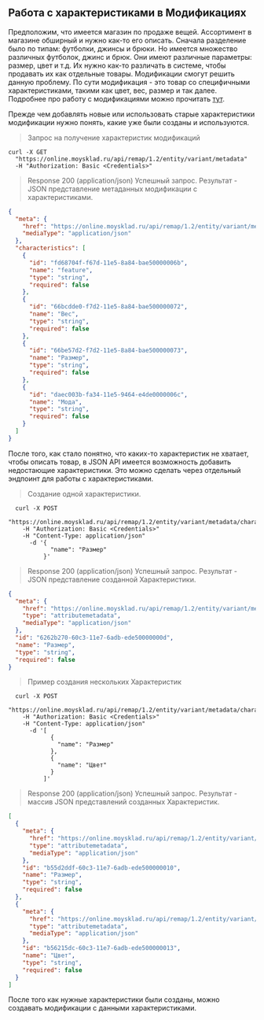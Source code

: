 ## Работа с характеристиками в Модификациях

Предположим, что имеется магазин по продаже вещей. Ассортимент в магазине обширный и нужно как-то его описать. Сначала 
разделение было по типам: футболки, джинсы и брюки. Но имеется множество различных футболок, джинс и брюк. Они 
имеют различные параметры: размер, цвет и т.д. Их нужно как-то различать в системе, чтобы продавать их как 
отдельные товары. Модификации смогут решить данную проблему. 
По сути модификация - это товар со специфичными характеристиками, такими как цвет, вес, размер и так далее. Подробнее 
про работу с модификациями можно прочитать
 [тут](https://dev.moysklad.ru/doc/api/remap/1.2/dictionaries/#suschnosti-modifikaciq-sozdat-modifikaciu). 

Прежде чем добавлять новые или использовать старые характеристики модификации нужно понять, какие уже 
были созданы и используются.

> Запрос на получение характеристик модификаций

```shell
curl -X GET
  "https://online.moysklad.ru/api/remap/1.2/entity/variant/metadata"
  -H "Authorization: Basic <Credentials>"
```

> Response 200 (application/json)
Успешный запрос. Результат - JSON представление метаданных модификации с характеристиками.

```json
{
  "meta": {
    "href": "https://online.moysklad.ru/api/remap/1.2/entity/variant/metadata",
    "mediaType": "application/json"
  },
  "characteristics": [
    {
      "id": "fd68704f-f67d-11e5-8a84-bae50000006b",
      "name": "feature",
      "type": "string",
      "required": false
    },
    {
      "id": "66bcdde0-f7d2-11e5-8a84-bae500000072",
      "name": "Вес",
      "type": "string",
      "required": false
    },
    {
      "id": "66be57d2-f7d2-11e5-8a84-bae500000073",
      "name": "Размер",
      "type": "string",
      "required": false
    },
    {
      "id": "daec003b-fa34-11e5-9464-e4de0000006c",
      "name": "Мода",
      "type": "string",
      "required": false
    }
  ]
}
```

После того, как стало понятно, что каких-то характеристик не хватает, чтобы описать товар, в JSON API имеется возможность
 добавить недостающие характеристики. Это можно сделать через отдельный эндпоинт для работы с характеристиками. 

> Создание одной характеристики.

```shell
  curl -X POST
    "https://online.moysklad.ru/api/remap/1.2/entity/variant/metadata/characteristics"
    -H "Authorization: Basic <Credentials>"
    -H "Content-Type: application/json"
      -d '{
            "name": "Размер"
          }'  
```

> Response 200 (application/json)
Успешный запрос. Результат - JSON представление созданной Характеристики.

```json
{
  "meta": {
    "href": "https://online.moysklad.ru/api/remap/1.2/entity/variant/metadata/characteristics/6262b270-60c3-11e7-6adb-ede50000000d",
    "type": "attributemetadata",
    "mediaType": "application/json"
  },
  "id": "6262b270-60c3-11e7-6adb-ede50000000d",
  "name": "Размер",
  "type": "string",
  "required": false
}
```

> Пример создания нескольких Характеристик

```shell
  curl -X POST
    "https://online.moysklad.ru/api/remap/1.2/entity/variant/metadata/characteristics"
    -H "Authorization: Basic <Credentials>"
    -H "Content-Type: application/json"
      -d '[
            {
              "name": "Размер"
            },
            {
              "name": "Цвет"
            }
          ]'  
```

> Response 200 (application/json)
Успешный запрос. Результат - массив JSON представлений созданных Характеристик.

```json
[
  {
    "meta": {
      "href": "https://online.moysklad.ru/api/remap/1.2/entity/variant/metadata/characteristics/b55d2ddf-60c3-11e7-6adb-ede500000010",
      "type": "attributemetadata",
      "mediaType": "application/json"
    },
    "id": "b55d2ddf-60c3-11e7-6adb-ede500000010",
    "name": "Размер",
    "type": "string",
    "required": false
  },
  {
    "meta": {
      "href": "https://online.moysklad.ru/api/remap/1.2/entity/variant/metadata/characteristics/b56215dc-60c3-11e7-6adb-ede500000013",
      "type": "attributemetadata",
      "mediaType": "application/json"
    },
    "id": "b56215dc-60c3-11e7-6adb-ede500000013",
    "name": "Цвет",
    "type": "string",
    "required": false
  }
]
```

После того как нужные характеристики были созданы, можно создавать модификации с данными характеристиками.
